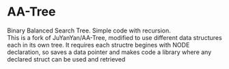 # AA-Tree
Binary Balanced Search Tree. Simple code with recursion.    
This is a fork of JuYanYan/AA-Tree, modified to use different data structures each in its own tree.  It requires each structre begines with NODE declaration, so saves a data pointer and makes code a library where any declared struct can be used and retrieved
